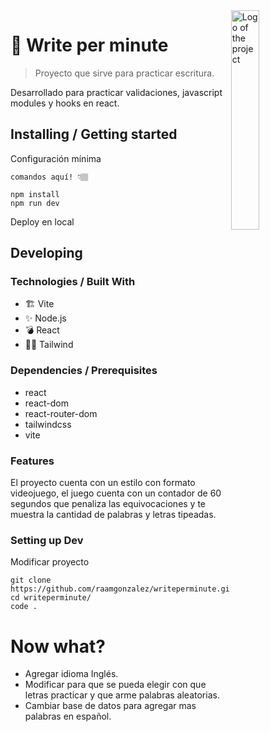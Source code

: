 <img src="https://www.svgrepo.com/show/6596/typewriter.svg" width="30%" alt="Logo of the project" align="right">

# 🚀 Write per minute
> Proyecto que sirve para practicar escritura.

Desarrollado para practicar validaciones, javascript modules y hooks en react.


## Installing / Getting started

Configuración mínima

```shell
comandos aquí! 👇🏽

npm install
npm run dev
```

Deploy en local

## Developing

### Technologies / Built With
- 🏗  Vite
- ✨ Node.js
- 💣 React
- 💅🏾 Tailwind

### Dependencies / Prerequisites

- react
- react-dom
- react-router-dom
- tailwindcss
- vite

### Features
El proyecto cuenta con un estilo con formato videojuego, el juego cuenta con un contador de 60 segundos que penaliza las equivocaciones y te muestra la cantidad de palabras y letras tipeadas.

### Setting up Dev
Modificar proyecto

```shell
git clone https://github.com/raamgonzalez/writeperminute.git
cd writeperminute/
code .
```

# Now what?
- Agregar idioma Inglés.
- Modificar para que se pueda elegir con que letras practicar y que arme palabras aleatorias.
- Cambiar base de datos para agregar mas palabras en español.
